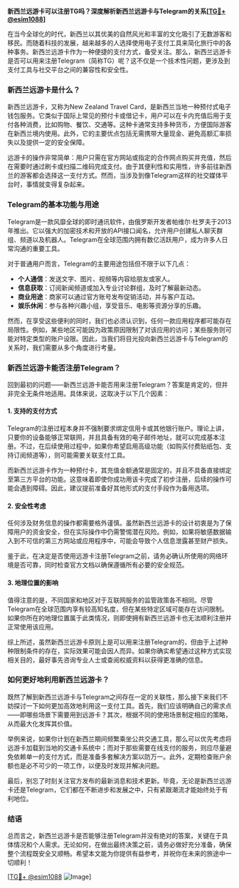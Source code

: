 **新西兰远游卡可以注册TG吗？深度解析新西兰远游卡与Telegram的关系[[TG💪+ @esim1088](https://t.me/s/esim1088)]**

在当今全球化的时代，新西兰以其优美的自然风光和丰富的文化吸引了无数游客和移民。而随着科技的发展，越来越多的人选择使用电子支付工具来简化旅行中的各种事务。新西兰远游卡作为一种便捷的支付方式，备受关注。那么，新西兰远游卡是否可以用来注册Telegram（简称TG）呢？这不仅是一个技术性问题，更涉及到支付工具与社交平台之间的兼容性和安全性。

### 新西兰远游卡是什么？

新西兰远游卡，又称为New Zealand Travel Card，是新西兰当地一种预付式电子钱包服务。它类似于国际上常见的预付卡或借记卡，用户可以在卡内充值后用于支付各种消费，比如购物、餐饮、交通等。这种卡通常支持多种货币，方便国际游客在新西兰境内使用。此外，它的主要优点包括无需携带大量现金、避免高额汇率损失以及提供一定的安全保障。

远游卡的操作非常简单：用户只需在官方网站或指定的合作网点购买并充值，然后在需要时通过刷卡或扫描二维码完成支付。由于其便利性和实用性，许多前往新西兰的游客都会选择这一支付方式。然而，当涉及到像Telegram这样的社交媒体平台时，事情就变得复杂起来。

### Telegram的基本功能与用途

Telegram是一款风靡全球的即时通讯软件，由俄罗斯开发者帕维尔·杜罗夫于2013年推出。它以强大的加密技术和开放的API接口闻名，允许用户创建私人聊天群组、频道以及机器人。Telegram在全球范围内拥有数亿活跃用户，成为许多人日常沟通的重要工具。

对于普通用户而言，Telegram的主要用途包括但不限于以下几点：
- **个人通信**：发送文字、图片、视频等内容给朋友或家人。
- **信息获取**：订阅新闻频道或加入专业讨论群组，及时了解最新动态。
- **商业用途**：商家可以通过官方账号发布促销活动，并与客户互动。
- **娱乐休闲**：参与各种兴趣小组，享受音乐、电影等资源分享的乐趣。

然而，在享受这些便利的同时，我们也必须认识到，任何一款应用程序都可能存在局限性。例如，某些地区可能因为政策原因限制了对该应用的访问；某些服务则可能对特定类型的账户设限。因此，当我们将目光投向新西兰远游卡与Telegram的关系时，我们需要从多个角度进行考量。

### 新西兰远游卡能否注册Telegram？

回到最初的问题——新西兰远游卡能否用来注册Telegram？答案是肯定的，但并非完全无条件地适用。具体来说，这取决于以下几个因素：

#### 1. 支持的支付方式
Telegram的注册过程本身并不强制要求绑定信用卡或其他银行账户。理论上讲，只要你的设备能够正常联网，并且具备有效的电子邮件地址，就可以完成基本注册。不过，在后续使用过程中，如果你希望启用高级功能（如购买付费贴纸包、支持订阅频道等），则可能需要关联支付工具。

而新西兰远游卡作为一种预付卡，其充值金额通常是固定的，并且不具备直接绑定至第三方平台的功能。这意味着即使你成功用该卡完成了初步注册，后续的操作可能会遇到障碍。因此，建议提前准备好其他形式的支付手段作为备用选项。

#### 2. 安全性考虑
任何涉及财务信息的操作都需要格外谨慎。虽然新西兰远游卡的设计初衷是为了保障用户的资金安全，但在实际操作中仍需警惕潜在风险。例如，如果将敏感数据输入到不可信的第三方网站或应用程序中，可能会导致个人信息泄露甚至财产损失。

鉴于此，在决定是否使用远游卡注册Telegram之前，请务必确认所使用的网络环境是否可靠，同时检查官方文档以确保遵循所有必要的安全规范。

#### 3. 地理位置的影响
值得注意的是，不同国家和地区对于互联网服务的监管政策各不相同。尽管Telegram在全球范围内享有较高知名度，但在某些特定区域可能存在访问限制。如果你所在的地理位置属于此类情况，则即使拥有新西兰远游卡也无法顺利注册并正常使用该应用。

综上所述，虽然新西兰远游卡原则上是可以用来注册Telegram的，但由于上述种种限制条件的存在，实际效果可能会因人而异。如果你确实希望通过这种方式实现相关目的，最好事先咨询专业人士或查阅权威资料以获得更准确的信息。

### 如何更好地利用新西兰远游卡？

既然了解到新西兰远游卡与Telegram之间存在一定的关联性，那么接下来我们不妨探讨一下如何更加高效地利用这一支付工具。首先，我们应该明确自己的需求点——即哪些场景下需要用到远游卡？其次，根据不同的使用场景制定相应的策略，从而最大化发挥其价值。

举例来说，如果你计划在新西兰期间频繁乘坐公共交通工具，那么可以优先考虑将远游卡加载到当地的交通卡系统中；而对于那些需要在线支付的服务，则应尽量避免依赖单一的支付方式，而是准备多套解决方案以防万一。此外，定期检查账户余额也是必不可少的一项工作，以便及时发现并解决问题。

最后，别忘了时刻关注官方发布的最新消息和技术更新。毕竟，无论是新西兰远游卡还是Telegram，它们都在不断进步和发展之中，只有紧跟潮流才能始终处于有利地位。

### 结语

总而言之，新西兰远游卡是否能够注册Telegram并没有绝对的答案，关键在于具体情况和个人需求。无论如何，在做出最终决策之前，请务必做好充分准备，确保整个流程既安全又顺畅。希望本文能为你提供有益参考，并祝你在未来的旅途中一切顺利！

[[TG💪+ @esim1088](https://t.me/s/esim1088) ![Image](https://i.postimg.cc/4NQfJmqS/Snipaste-2025-05-13-00-14-12.png)]